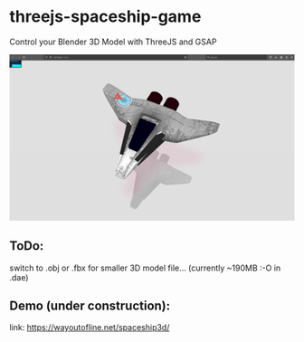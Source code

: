 # threejs-spaceship-game
Control your Blender 3D Model with ThreeJS and GSAP

<img src="https://github.com/peteee/threejs-spaceship-game/blob/main/Screenshot%20from%202024-06-01%2009-30-41.png?raw=true">

## ToDo:
switch to .obj or .fbx for smaller 3D model file... (currently ~190MB :-O in .dae)

## Demo (under construction):
link: https://wayoutofline.net/spaceship3d/
